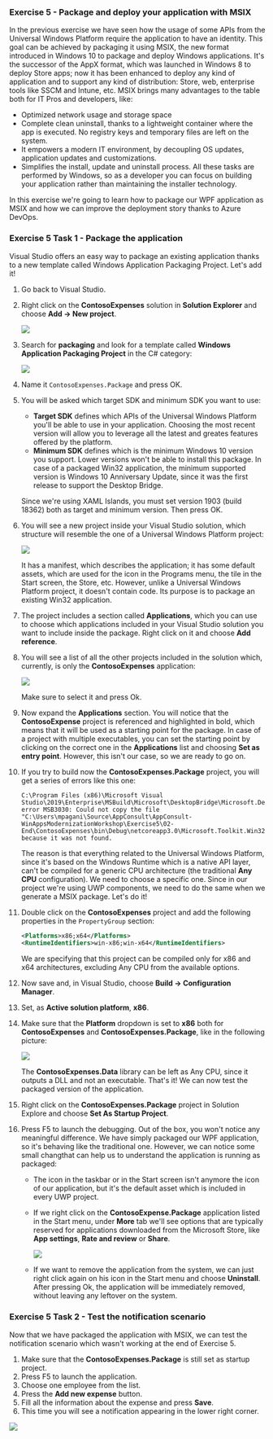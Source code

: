 ### Exercise 5 - Package and deploy your application with MSIX
In the previous exercise we have seen how the usage of some APIs from the Universal Windows Platform require the application to have an identity. This goal can be achieved by packaging it using MSIX, the new format introduced in Windows 10 to package and deploy Windows applications. It's the successor of the AppX format, which was launched in Windows 8 to deploy Store apps; now it has been enhanced to deploy any kind of application and to support any kind of distribution: Store, web, enterprise tools like SSCM and Intune, etc.
MSIX brings many advantages to the table both for IT Pros and developers, like:

- Optimized network usage and storage space
- Complete clean uninstall, thanks to a lightweight container where the app is executed. No registry keys and temporary files are left on the system.
- It empowers a modern IT environment, by decoupling OS updates, application updates and customizations.
- Simplifies the install, update and uninstall process. All these tasks are performed by Windows, so as a developer you can focus on building your application rather than maintaining the installer technology.

In this exercise we're going to learn how to package our WPF application as MSIX and how we can improve the deployment story thanks to Azure DevOps.

### Exercise 5 Task 1 - Package the application
Visual Studio offers an easy way to package an existing application thanks to a new template called Windows Application Packaging Project. Let's add it!

1. Go back to Visual Studio. 
2. Right click on the **ContosoExpenses** solution in **Solution Explorer** and choose **Add -> New project**.

    ![](../Manual/Images/AddNewProject.png)

3. Search for **packaging** and look for a template called **Windows Application Packaging Project** in the C# category:

    ![](../Manual/Images/WAP.png)
    
4. Name it `ContosoExpenses.Package` and press OK.
5. You will be asked which target SDK and minimum SDK you want to use:

    - **Target SDK** defines which APIs of the Universal Windows Platform you'll be able to use in your application. Choosing the most recent version will allow you to leverage all the latest and greates features offered by the platform.
    - **Minimum SDK** defines which is the minimum Windows 10 version you support. Lower versions won't be able to install this package. In case of a packaged Win32 application, the minimum supported version is Windows 10 Anniversary Update, since it was the first release to support the Desktop Bridge.
    
    Since we're using XAML Islands, you must set version 1903 (build 18362) both as target and minimum version. Then press OK.
6. You will see a new project inside your Visual Studio solution, which structure will resemble the one of a Universal Windows Platform project:

    ![](../Manual/Images/WAPdetails.png)
    
    It has a manifest, which describes the application; it has some default assets, which are used for the icon in the Programs menu, the tile in the Start screen, the Store, etc. However, unlike a Universal Windows Platform project, it doesn't contain code. Its purpose is to package an existing Win32 application.
7. The project includes a section called **Applications**, which you can use to choose which applications included in your Visual Studio solution you want to include inside the package. Right click on it and choose **Add reference**.
8. You will see a list of all the other projects included in the solution which, currently, is only the **ContosoExpenses** application:

    ![](../Manual/Images/ReferenceManager.png)
    
    Make sure to select it and press Ok.
9. Now expand the **Applications** section. You will notice that the **ContosoExpense** project is referenced and highlighted in bold, which means that it will be used as a starting point for the package. In case of a project with multiple executables, you can set the starting point by clicking on the correct one in the **Applications** list and choosing **Set as entry point**.  However, this isn't our case, so we are ready to go on.
10. If you try to build now the **ContosoExpenses.Package** project, you will get a series of errors like this one:

    ```plaintext
    C:\Program Files (x86)\Microsoft Visual Studio\2019\Enterprise\MSBuild\Microsoft\DesktopBridge\Microsoft.DesktopBridge.targets(567,5): error MSB3030: Could not copy the file "C:\Users\mpagani\Source\AppConsult\AppConsult-WinAppsModernizationWorkshop\Exercise5\02-End\ContosoExpenses\bin\Debug\netcoreapp3.0\Microsoft.Toolkit.Win32.UI.XamlHost.dll" because it was not found.
    ```

    The reason is that everything related to the Universal Windows Platform, since it's based on the Windows Runtime which is a native API layer, can't be compiled for a generic CPU architecture (the traditional **Any CPU** configuration). We need to choose a specific one. Since in our project we're using UWP components, we need to do the same when we generate a MSIX package. Let's do it!

11. Double click on the **ContosoExpenses** project and add the following properties in the `PropertyGroup` section:

    ```xml
    <Platforms>x86;x64</Platforms>
    <RuntimeIdentifiers>win-x86;win-x64</RuntimeIdentifiers>
    ```
    
    We are specifying that this project can be compiled only for x86 and x64 architectures, excluding Any CPU from the available options.

12. Now save and, in Visual Studio, choose **Build -> Configuration Manager**.
13. Set, as **Active solution platform**, **x86**.
14. Make sure that the **Platform** dropdown is set to **x86** both for **ContosoExpenses** and **ContosoExpenses.Package**, like in the following picture:

    ![](../Manual/Images/CpuArchitecture.png)
    
    The **ContosoExpenses.Data** library can be left as Any CPU, since it outputs a DLL and not an executable. That's it! We can now test the packaged version of the application.
11. Right click on the **ContosoExpenses.Package** project in Solution Explore and choose **Set As Startup Project**.
12. Press F5 to launch the debugging. Out of the box, you won't notice any meaningful difference. We have simply packaged our WPF application, so it's behaving like the traditional one. However, we can notice some small changthat can help us to understand the application is running as packaged:

    - The icon in the taskbar or in the Start screen isn't anymore the icon of our application, but it's the default asset which is included in every UWP project.
    - If we right click on the **ContosoExpense.Package** application listed in the Start menu, under **More** tab we'll see options that are typically reserved for applications downloaded from the Microsoft Store, like **App settings**, **Rate and review** or **Share**.
    
        ![](../Manual/Images/StartMenu.png)

    - If we want to remove the application from the system, we can just right click again on his icon in the Start menu and choose **Uninstall**. After pressing Ok, the application will be immediately removed, without leaving any leftover on the system.

### Exercise 5 Task 2 - Test the notification scenario
Now that we have packaged the application with MSIX, we can test the notification scenario which wasn't working at the end of Exercise 5.

1. Make sure that the **ContosoExpenses.Package** is still set as startup project.
2. Press F5 to launch the application.
3. Choose one employee from the list.
4. Press the **Add new expense** button.
5. Fill all the information about the expense and press **Save**.
6. This time you will see a notification appearing in the lower right corner.

![](../Manual/Images/ToastNotification.png)